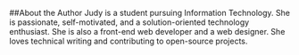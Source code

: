 ##About the Author
Judy is a student pursuing Information Technology. She is passionate, self-motivated, and a solution-oriented technology enthusiast. She is also a front-end web developer and a web designer. She loves technical writing and contributing to open-source projects.
